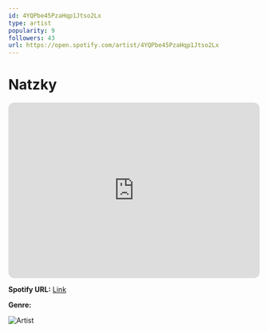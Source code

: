```yaml
---
id: 4YQPbe45PzaHqp1Jtso2Lx
type: artist
popularity: 9
followers: 43
url: https://open.spotify.com/artist/4YQPbe45PzaHqp1Jtso2Lx
---
```

# Natzky

<iframe style="border-radius:12px" src="https://open.spotify.com/embed/artist/4YQPbe45PzaHqp1Jtso2Lx" width="100%" height="352" frameBorder="0" allowfullscreen="" allow="autoplay; clipboard-write; encrypted-media; fullscreen; picture-in-picture" loading="lazy"></iframe>

**Spotify URL:** [Link](https://open.spotify.com/artist/4YQPbe45PzaHqp1Jtso2Lx)

**Genre:** 

![Artist](https://i.scdn.co/image/ab67616d0000b273ccfd1706cbf98d58c739a533)
